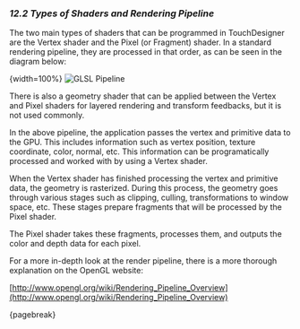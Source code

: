 
### *12.2 Types of Shaders and Rendering Pipeline*

The two main types of shaders that can be programmed in TouchDesigner are the Vertex shader and the Pixel (or Fragment) shader. In a standard rendering pipeline, they are processed in that order, as can be seen in the diagram below:

{width=100%}
![GLSL Pipeline](../img/12.2/pipeline.png)

There is also a geometry shader that can be applied between the Vertex and Pixel shaders for layered rendering and transform feedbacks, but it is not used commonly.

In the above pipeline, the application passes the vertex and primitive data to the GPU. This includes information such as vertex position, texture coordinate, color, normal, etc. This information can be programatically processed and worked with by using a Vertex shader.

When the Vertex shader has finished processing the vertex and primitive data, the geometry is rasterized. During this process, the geometry goes through various stages such as clipping, culling, transformations to window space, etc. These stages prepare fragments that will be processed by the Pixel shader.

The Pixel shader takes these fragments, processes them, and outputs the color and depth data for each pixel.

For a more in-depth look at the render pipeline, there is a more thorough explanation on the OpenGL website:

[http://www.opengl.org/wiki/Rendering_Pipeline_Overview](http://www.opengl.org/wiki/Rendering_Pipeline_Overview)

{pagebreak}